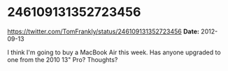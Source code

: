 # 246109131352723456
https://twitter.com/TomFrankly/status/246109131352723456
**Date:** 2012-09-13

I think I'm going to buy a MacBook Air this week. Has anyone upgraded to one from the 2010 13" Pro? Thoughts?
